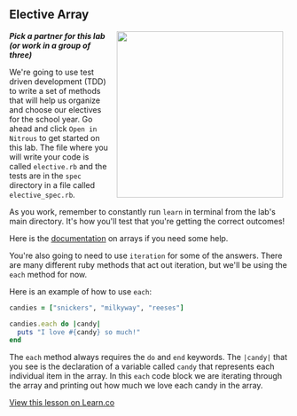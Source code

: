 

## Elective Array
<img src="https://s3.amazonaws.com/after-school-assets/electives.jpg" width="300px" align="right" hspace="10"> ***Pick a partner for this lab (or work in a group of three)***

We're going to use test driven development (TDD) to write a set of methods that will help us organize and choose our electives for the school year. Go ahead and click `Open in Nitrous` to get started on this lab. The file where you will write your code is called `elective.rb` and the tests are in the `spec` directory in a file called `elective_spec.rb`.

As you work, remember to constantly run `learn` in terminal from the lab's main directory. It's how you'll test that you're getting the correct outcomes!

Here is the [documentation](http://www.ruby-doc.org/core-2.1.1/Array.html) on arrays if you need some help. 

You're also going to need to use `iteration` for some of the answers. There are many different ruby methods that act out iteration, but we'll be using the `each` method for now. 

Here is an example of how to use `each`:
```ruby
candies = ["snickers", "milkyway", "reeses"]

candies.each do |candy|
  puts "I love #{candy} so much!"
end
```

The `each` method always requires the `do` and `end` keywords. The `|candy|` that you see is the declaration of a variable called `candy` that represents each individual item in the array. In this `each` code block we are iterating through the array and printing out how much we love each candy in the array.

<a href='https://learn.co/lessons/hs-elective-arrays-lab' data-visibility='hidden'>View this lesson on Learn.co</a>
